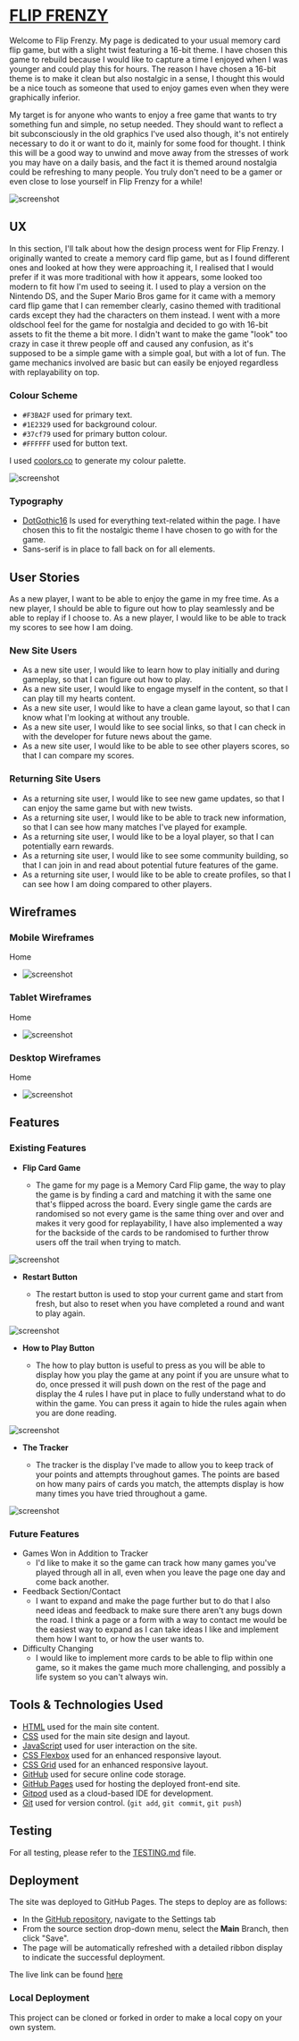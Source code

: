 # [FLIP FRENZY](https://conor-timmis.github.io/Flip-Frenzy)

Welcome to Flip Frenzy. My page is dedicated to your usual memory card flip game, but with a slight twist featuring a 16-bit theme. I have chosen this game to rebuild because I would like to capture a time I enjoyed when I was younger and could play this for hours. The reason I have chosen a 16-bit theme is to make it clean but also nostalgic in a sense, I thought this would be a nice touch as someone that used to enjoy games even when they were graphically inferior. 

My target is for anyone who wants to enjoy a free game that wants to try something fun and simple, no setup needed. They should want to reflect a bit subconsciously in the old graphics I've used also though, it's not entirely necessary to do it or want to do it, mainly for some food for thought. I think this will be a good way to unwind and move away from the stresses of work you may have on a daily basis, and the fact it is themed around nostalgia could be refreshing to many people. You truly don't need to be a gamer or even close to lose yourself in Flip Frenzy for a while!


![screenshot](documentation/display.png)


## UX


In this section, I'll talk about how the design process went for Flip Frenzy. I originally wanted to create a memory card flip game, but as I found different ones and looked at how they were approaching it, I realised that I would prefer if it was more traditional with how it appears, some looked too modern to fit how I'm used to seeing it. I used to play a version on the Nintendo DS, and the Super Mario Bros game for it came with a memory card flip game that I can remember clearly, casino themed with traditional cards except they had the characters on them instead. I went with a more oldschool feel for the game for nostalgia and decided to go with 16-bit assets to fit the theme a bit more. I didn't want to make the game "look" too crazy in case it threw people off and caused any confusion, as it's supposed to be a simple game with a simple goal, but with a lot of fun. The game mechanics involved are basic but can easily be enjoyed regardless with replayability on top.


### Colour Scheme


- `#F3BA2F` used for primary text.
- `#1E2329` used for background colour.
- `#37cf79` used for primary button colour.
- `#FFFFFF` used for button text.


I used [coolors.co](https://coolors.co/) to generate my colour palette.

![screenshot](documentation/colourscheme.png)


### Typography


- [DotGothic16](https://fonts.google.com/specimen/DotGothic16) Is used for everything text-related within the page. I have chosen this to fit the nostalgic theme I have chosen to go with for the game.
- Sans-serif is in place to fall back on for all elements.


## User Stories

As a new player, I want to be able to enjoy the game in my free time.
As a new player, I should be able to figure out how to play seamlessly and be able to replay if I choose to.
As a new player, I would like to be able to track my scores to see how I am doing.


### New Site Users

- As a new site user, I would like to learn how to play initially and during gameplay, so that I can figure out how to play.
- As a new site user, I would like to engage myself in the content, so that I can play till my hearts content.
- As a new site user, I would like to have a clean game layout, so that I can know what I'm looking at without any trouble.
- As a new site user, I would like to see social links, so that I can check in with the developer for future news about the game.
- As a new site user, I would like to be able to see other players scores, so that I can compare my scores.

### Returning Site Users

- As a returning site user, I would like to see new game updates, so that I can enjoy the same game but with new twists.
- As a returning site user, I would like to be able to track new information, so that I can see how many matches I've played for example.
- As a returning site user, I would like to be a loyal player, so that I can potentially earn rewards.
- As a returning site user, I would like to see some community building, so that I can join in and read about potential future features of the game.
- As a returning site user, I would like to be able to create profiles, so that I can see how I am doing compared to other players.


## Wireframes


### Mobile Wireframes


Home
  - ![screenshot](documentation/wireframes/mobile.png)


### Tablet Wireframes


Home
  - ![screenshot](documentation/wireframes/tablet.png)


### Desktop Wireframes


Home
  - ![screenshot](documentation/wireframes/desktop.png)


## Features


### Existing Features

- **Flip Card Game**

    - The game for my page is a Memory Card Flip game, the way to play the game is by finding a card and matching it with the same one that's flipped across the board. Every single game the cards are randomised so not every game is the same thing over and over and makes it very good for replayability, I have also implemented a way for the backside of the cards to be randomised to further throw users off the trail when trying to match.

![screenshot](documentation/features/flipgame.png)

- **Restart Button**

    - The restart button is used to stop your current game and start from fresh, but also to reset when you have completed a round and want to play again.

![screenshot](documentation/features/restartbutton.png)

- **How to Play Button**

    - The how to play button is useful to press as you will be able to display how you play the game at any point if you are unsure what to do, once pressed it will push down on the rest of the page and display the 4 rules I have put in place to fully understand what to do within the game. You can press it again to hide the rules again when you are done reading.

![screenshot](documentation/features/howtoplay.png)

- **The Tracker**

    - The tracker is the display I've made to allow you to keep track of your points and attempts throughout games. The points are based on how many pairs of cards you match, the attempts display is how many times you have tried throughout a game.

![screenshot](documentation/features/tracker.png)

### Future Features


- Games Won in Addition to Tracker
    - I'd like to make it so the game can track how many games you've played through all in all, even when you leave the page one day and come back another.
- Feedback Section/Contact  
    - I want to expand and make the page further but to do that I also need ideas and feedback to make sure there aren't any bugs down the road. I think a page or a form with a way to contact me would be the easiest way to expand as I can take ideas I like and implement them how I want to, or how the user wants to.
- Difficulty Changing
    - I would like to implement more cards to be able to flip within one game, so it makes the game much more challenging, and possibly a life system so you can't always win.
   

## Tools & Technologies Used


- [HTML](https://en.wikipedia.org/wiki/HTML) used for the main site content.
- [CSS](https://en.wikipedia.org/wiki/CSS) used for the main site design and layout.
- [JavaScript](https://www.javascript.com) used for user interaction on the site.
- [CSS Flexbox](https://www.w3schools.com/css/css3_flexbox.asp) used for an enhanced responsive layout.
- [CSS Grid](https://www.w3schools.com/css/css_grid.asp) used for an enhanced responsive layout.
- [GitHub](https://github.com) used for secure online code storage.
- [GitHub Pages](https://pages.github.com) used for hosting the deployed front-end site.
- [Gitpod](https://gitpod.io) used as a cloud-based IDE for development.
- [Git](https://git-scm.com) used for version control. (`git add`, `git commit`, `git push`)


## Testing

For all testing, please refer to the [TESTING.md](TESTING.md) file.

## Deployment

The site was deployed to GitHub Pages. The steps to deploy are as follows:

- In the [GitHub repository](https://github.com/conor-timmis/Flip-Frenzy), navigate to the Settings tab 
- From the source section drop-down menu, select the **Main** Branch, then click "Save".
- The page will be automatically refreshed with a detailed ribbon display to indicate the successful deployment.

The live link can be found [here](https://conor-timmis.github.io/Flip-Frenzy)

### Local Deployment

This project can be cloned or forked in order to make a local copy on your own system.
